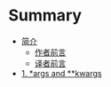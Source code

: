 # Summary

* [简介](README.md)
   * [作者前言](author.md)
   * [译者前言](translator.md)
* [1. *args and **kwargs](chapter1.md)

